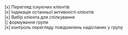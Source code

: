 [x] Перегляд існуючих клієнтів  
[x] Індикація останньої активності клієнтів  
[х] Вибір клієнта для спілкування  
[] формування групи  
[x] контроль перегляду повідомлень надісланих у групу
